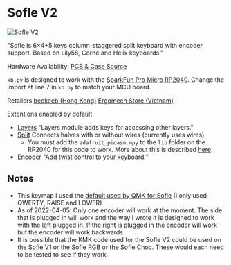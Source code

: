 # Sofle V2

![Sofle V2](https://github.com/josefadamcik/SofleKeyboard)

"Sofle is 6×4+5 keys column-staggered split keyboard with encoder support. Based on Lily58, Corne and Helix keyboards."

Hardware Availability: [PCB & Case Source](https://github.com/josefadamcik/SofleKeyboard)  

`kb.py` is designed to work with the [SparkFun Pro Micro RP2040](https://www.sparkfun.com/products/18288). Change the import at line 7 in `kb.py` to match your MCU board.

Retailers
[beekeeb (Hong Kong)](https://shop.beekeeb.com/product/sofle-v2-soflekeyboard-v2-0-1-split-ergonomic-diy-mechanical-keyboard-pcb-kit/)
[Ergomech Store (Vietnam)](https://ergomech.store/shop/product/sofle-v2-2#attr=5,23)

Extentions enabled by default  
- [Layers](/docs/en/layers.md) "Layers module adds keys for accessing other layers."
- [Split](/docs/en/split_keyboards.md) Connects halves with or without wires (currently uses wires)
    - You must add the `adafruit_pioasm.mpy` to the `lib` folder on the RP2040 for this code to work. More about this is described [here](/docs/en/split_keyboards.md#rp2040-pio-implementation).
- [Encoder](/docs/en/encoder.md) "Add twist control to your keyboard!"

## Notes

- This keymap I used the [default used by QMK for Sofle](https://github.com/qmk/qmk_firmware/blob/master/keyboards/sofle/keymaps/default/keymap.c) (I only used QWERTY, RAISE and LOWER)
- As of 2022-04-05: Only one encoder will work at the moment. The side that is plugged in will work and the way I wrote it is designed to work with the left plugged in. If the right is plugged in the encoder will work but the encoder will work backwards.
- It is possible that the KMK code used for the Sofle V2 could be used on the Sofle V1 or the Sofle RGB or the Sofle Choc. These would each need to be tested to see if they work.

